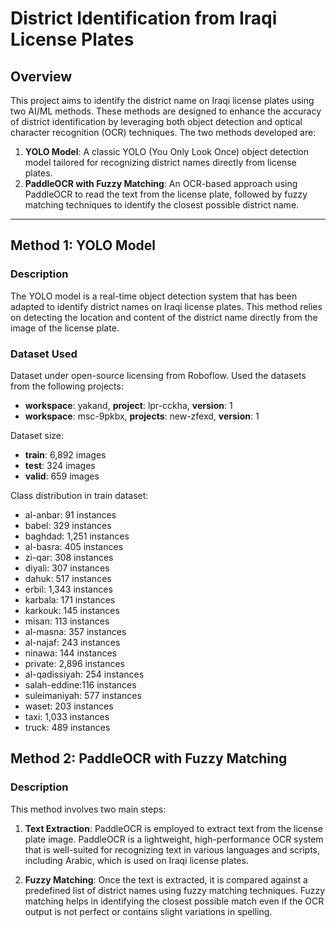 # District Identification from Iraqi License Plates

## Overview

This project aims to identify the district name on Iraqi license plates using two AI/ML methods. These methods are designed to enhance the accuracy of district identification by leveraging both object detection and optical character recognition (OCR) techniques. The two methods developed are:

1. **YOLO Model**: A classic YOLO (You Only Look Once) object detection model tailored for recognizing district names directly from license plates.
2. **PaddleOCR with Fuzzy Matching**: An OCR-based approach using PaddleOCR to read the text from the license plate, followed by fuzzy matching techniques to identify the closest possible district name.

---

## Method 1: YOLO Model

### Description
The YOLO model is a real-time object detection system that has been adapted to identify district names on Iraqi license plates. This method relies on detecting the location and content of the district name directly from the image of the license plate.

### Dataset Used
Dataset under open-source licensing from Roboflow. Used the datasets from the following projects:
* **workspace**: yakand, **project**: lpr-cckha, **version**: 1
* **workspace**: msc-9pkbx, **projects**: new-zfexd, **version**: 1

Dataset size:
* **train**: 6,892 images
* **test**: 324 images
* **valid**: 659 images

Class distribution in train dataset:
* al-anbar: 91 instances
* babel: 329 instances
* baghdad: 1,251 instances
* al-basra: 405 instances
* zi-qar: 308 instances
* diyali: 307 instances
* dahuk: 517 instances
* erbil: 1,343 instances
* karbala: 171 instances
* karkouk: 145 instances
* misan: 113 instances
* al-masna: 357 instances
* al-najaf: 243 instances
* ninawa: 144 instances
* private: 2,896 instances
* al-qadissiyah: 254 instances
* salah-eddine:116 instances
* suleimaniyah: 577 instances
* waset: 203 instances
* taxi: 1,033 instances
* truck: 489 instances

## Method 2: PaddleOCR with Fuzzy Matching

### Description
This method involves two main steps:

1. **Text Extraction**: PaddleOCR is employed to extract text from the license plate image. PaddleOCR is a lightweight, high-performance OCR system that is well-suited for recognizing text in various languages and scripts, including Arabic, which is used on Iraqi license plates.
  
2. **Fuzzy Matching**: Once the text is extracted, it is compared against a predefined list of district names using fuzzy matching techniques. Fuzzy matching helps in identifying the closest possible match even if the OCR output is not perfect or contains slight variations in spelling.

